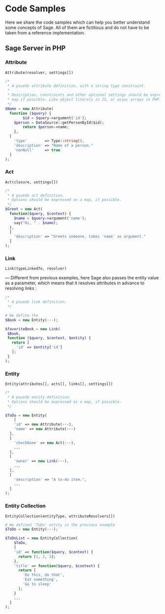 # Code Samples

Here we share the code samples which can help you better understand some concepts of Sage. All of them are fictitious and do not have to be taken from a reference implementation. 

## Sage Server in PHP

### Attribute

`Attribute(resolver, settings[])`

```php
/*
 * A psuedo attribute definition, with a string type constraint.
 *
 * Description, constraints and other optional settings should be expressed as a 
 * map if possible. Like object literals in JS, or assoc arrays in PHP.
 */
$Name = new Attribute(
  function ($query) {
		$id = $query->argument('id');
  	$person = DataSource::getPersonById($id);
		return $person->name;
	},
  [
    'type'        => Type::string(),
    'description' => "Name of a person."
    'nonNull'     => true
  ]
);
```

### Act

`Act(closure, settings[])`

```php
/*
 * A psuedo act definition.
 * Options should be expressed as a map, if possible.
 */
$Greet = new Act(
  function($query, $context) {
    $name = $query->argument('name');
    say("Hi, " . $name);
  },
  [
    'description' => "Greets someone, takes 'name' as argument."
  ]
);
```

### Link

`Link(typeLinkedTo, resolver)`

— Different from previous examples, here Sage also passes the entity value as a parameter, which means that it resolves attributes in advance to resolving links : 

```php
/*
 * A psuedo link definition.
 */

# We define the 
$Book = new Entity(···);

$favoriteBook = new Link(
 $Book,
 function ($query, $context, $entity) {
   return [
     'id' => $entity['id']
   ];
 }
);
```

### Entity

`Entity(attributes[], acts[], links[], settings[])`

```php
/*
 * A psuedo entity definition.
 * Options should be expressed as a map, if possible.
 */

$ToDo = new Entity(
	[
    'id' => new Attribute(···),
    'name' => new Attribute(···)
  ],
  [
    'checkDone' => new Act(···),
    ...
  ],
  [
    'owner' => new Link(···),
    ...
  ],
  [
    'description' => "A to-do item.",
    ...
  ]
);
```

### Entity Collection

`EntityCollection(entityType, attributeResolvers[])`

```php
# We defined 'ToDo' entity in the previous example
$ToDo = new Entity(···);

$ToDoList = new EntityCollection(
	$ToDo,
	[
    'id' => function($query, $context) {
      return [1, 2, 3];
    },
    'title' => function($query, $context) {
      return [
        'Do this, do that',
        'Eat something',
        'Go to sleep'
      ];
    }
    ...
  ]
);
```

